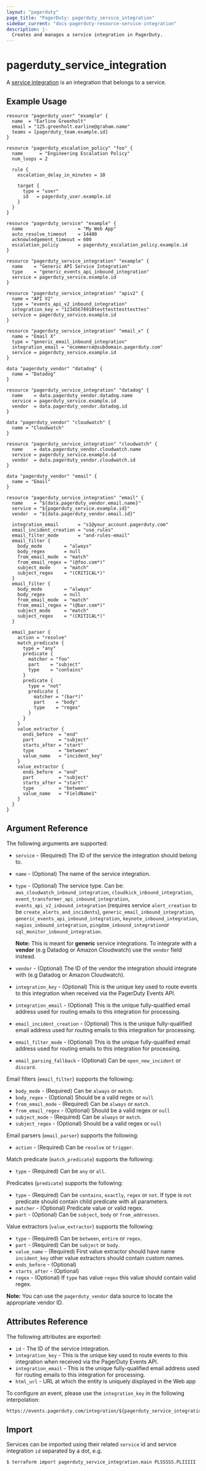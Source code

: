 ```yaml
---
layout: "pagerduty"
page_title: "PagerDuty: pagerduty_service_integration"
sidebar_current: "docs-pagerduty-resource-service-integration"
description: |-
  Creates and manages a service integration in PagerDuty.
---
```


# pagerduty\_service_integration

A [service integration](https://v2.developer.pagerduty.com/v2/page/api-reference#!/Services/post_services_id_integrations) is an integration that belongs to a service.

## Example Usage

```hcl
resource "pagerduty_user" "example" {
  name  = "Earline Greenholt"
  email = "125.greenholt.earline@graham.name"
  teams = [pagerduty_team.example.id]
}

resource "pagerduty_escalation_policy" "foo" {
  name      = "Engineering Escalation Policy"
  num_loops = 2

  rule {
    escalation_delay_in_minutes = 10

    target {
      type = "user"
      id   = pagerduty_user.example.id
    }
  }
}

resource "pagerduty_service" "example" {
  name                    = "My Web App"
  auto_resolve_timeout    = 14400
  acknowledgement_timeout = 600
  escalation_policy       = pagerduty_escalation_policy.example.id
}

resource "pagerduty_service_integration" "example" {
  name    = "Generic API Service Integration"
  type    = "generic_events_api_inbound_integration"
  service = pagerduty_service.example.id
}

resource "pagerduty_service_integration" "apiv2" {
  name = "API V2"
  type = "events_api_v2_inbound_integration"
  integration_key = "12345678910testtesttesttesttes"
  service = pagerduty_service.example.id
}

resource "pagerduty_service_integration" "email_x" {
  name = "Email X"
  type = "generic_email_inbound_integration"
  integration_email = "ecommerce@subdomain.pagerduty.com"
  service = pagerduty_service.example.id
}

data "pagerduty_vendor" "datadog" {
  name = "Datadog"
}

resource "pagerduty_service_integration" "datadog" {
  name    = data.pagerduty_vendor.datadog.name
  service = pagerduty_service.example.id
  vendor  = data.pagerduty_vendor.datadog.id
}

data "pagerduty_vendor" "cloudwatch" {
  name = "Cloudwatch"
}

resource "pagerduty_service_integration" "cloudwatch" {
  name    = data.pagerduty_vendor.cloudwatch.name
  service = pagerduty_service.example.id
  vendor  = data.pagerduty_vendor.cloudwatch.id
}

data "pagerduty_vendor" "email" {
  name = "Email"
}

resource "pagerduty_service_integration" "email" {
  name    = "${data.pagerduty_vendor.email.name}"
  service = "${pagerduty_service.example.id}"
  vendor  = "${data.pagerduty_vendor.email.id}"
  
  integration_email       = "s1@your_account.pagerduty.com"
  email_incident_creation = "use_rules"
  email_filter_mode       = "and-rules-email"
  email_filter {
    body_mode        = "always"
    body_regex       = null
    from_email_mode  = "match"
    from_email_regex = "(@foo.com*)"
    subject_mode     = "match"
    subject_regex    = "(CRITICAL*)"
  }
  email_filter {
    body_mode        = "always"
    body_regex       = null
    from_email_mode  = "match"
    from_email_regex = "(@bar.com*)"
    subject_mode     = "match"
    subject_regex    = "(CRITICAL*)"
  }
  
  email_parser {
    action = "resolve"
    match_predicate {
      type = "any"
      predicate {
        matcher = "foo"
        part    = "subject"
        type    = "contains"
      }
      predicate {
        type = "not"
        predicate {
          matcher = "(bar*)"
          part    = "body"
          type    = "regex"
        }
      }
    }
    value_extractor {
      ends_before  = "end"
      part         = "subject"
      starts_after = "start"
      type         = "between"
      value_name   = "incident_key"
    }
    value_extractor {
      ends_before  = "end"
      part         = "subject"
      starts_after = "start"
      type         = "between"
      value_name   = "FieldName1"
    }
  }
}
```

## Argument Reference

The following arguments are supported:

  * `service` - (Required) The ID of the service the integration should belong to.
  * `name` - (Optional) The name of the service integration.
  * `type` - (Optional) The service type. Can be:
  `aws_cloudwatch_inbound_integration`,
  `cloudkick_inbound_integration`,
  `event_transformer_api_inbound_integration`,
  `events_api_v2_inbound_integration` (requires service `alert_creation` to be `create_alerts_and_incidents`),
  `generic_email_inbound_integration`,
  `generic_events_api_inbound_integration`,
  `keynote_inbound_integration`,
  `nagios_inbound_integration`,
  `pingdom_inbound_integration`or `sql_monitor_inbound_integration`.

    **Note:** This is meant for **generic** service integrations.
    To integrate with a **vendor** (e.g Datadog or Amazon Cloudwatch) use the `vendor` field instead.

  * `vendor` - (Optional) The ID of the vendor the integration should integrate with (e.g Datadog or Amazon Cloudwatch).
  * `integration_key` - (Optional) This is the unique key used to route events to this integration when received via the PagerDuty Events API.
  * `integration_email` - (Optional) This is the unique fully-qualified email address used for routing emails to this integration for processing.
  
  * `email_incident_creation` - (Optional) This is the unique fully-qualified email address used for routing emails to this integration for processing.
  * `email_filter_mode` - (Optional) This is the unique fully-qualified email address used for routing emails to this integration for processing.
  * `email_parsing_fallback` - (Optional) Can be `open_new_incident` or `discard`.
    
  Email filters (`email_filter`) supports the following:
  
  * `body_mode` - (Required) Can be `always` or `match`.
  * `body_regex` - (Optional) Should be a valid regex or `null`
  * `from_email_mode` - (Required) Can be `always` or `match`.
  * `from_email_regex` - (Optional) Should be a valid regex or `null`
  * `subject_mode` - (Required) Can be `always` or `match`.
  * `subject_regex` - (Optional) Should be a valid regex or `null`
  
  Email parsers (`email_parser`) supports the following:
    
  * `action` - (Required) Can be `resolve` or `trigger`.
   
  Match predicate (`match_predicate`) supports the following:
      
  * `type` - (Required) Can be `any` or `all`.
  
  Predicates (`predicate`) supports the following:
      
  * `type` - (Required) Can be `contains`, `exactly`, `regex` or `not`. If type is `not` predicate should contain child predicate with all parameters.
  * `matcher` - (Optional) Predicate value or valid regex.
  * `part` - (Optional) Can be `subject`, `body` or `from_addresses`.
  
  Value extractors (`value_extractor`) supports the following:
      
  * `type` - (Required) Can be `between`, `entire` or `regex`.
  * `part` - (Required) Can be `subject` or `body`.
  * `value_name` - (Required) First value extractor should have name `incident_key` other value extractors should contain custom names.
  * `ends_before` - (Optional) 
  * `starts_after` - (Optional)
  * `regex` - (Optional) If `type` has value `regex` this value should contain valid regex.
 
  
  **Note:** You can use the `pagerduty_vendor` data source to locate the appropriate vendor ID.
## Attributes Reference

The following attributes are exported:

  * `id` - The ID of the service integration.
  * `integration_key` - This is the unique key used to route events to this integration when received via the PagerDuty Events API.
  * `integration_email` - This is the unique fully-qualified email address used for routing emails to this integration for processing.
  * `html_url` - URL at which the entity is uniquely displayed in the Web app

To configure an event, please use the `integration_key` in the following interpolation:

```hcl
https://events.pagerduty.com/integration/${pagerduty_service_integration.slack.integration_key}/enqueue
```

## Import

Services can be imported using their related `service` id and service integration `id` separated by a dot, e.g.

```
$ terraform import pagerduty_service_integration.main PLSSSSS.PLIIIII
```
